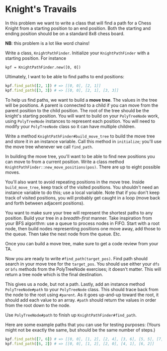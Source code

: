 # Knight's Travails

In this problem we want to write a class that will find a path for a
Chess Knight from a starting position to an end position.  Both the
starting and ending position should be on a standard 8x8 chess board.

**NB**: this problem is a lot like word chains!

Write a class, `KnightPathFinder`. Initialize your `KnightPathFinder`
with a starting position. For instance

    kpf = KnightPathFinder.new([0, 0])

Ultimately, I want to be able to find paths to end positions:

```ruby
kpf.find_path([2, 1]) # => [[0, 0], [2, 1]]
kpf.find_path([3, 3]) # => [[0, 0], [2, 1], [3, 3]]
```

To help us find paths, we want to build a **move tree**. The values in
the tree will be positions. A parent is connected to a child if you
can move from the parent position to the child position. The root of
the tree should be the knight's starting position. You will want to
build on your `PolyTreeNode` work, using `PolyTreeNode` instances to
represent each position. You will need to modify your `PolyTreeNode`
class so it can have multiple children.

Write a method `KnightPathFinder#build_move_tree` to build the move
tree and store it in an instance variable. Call this method in
`initialize`; you'll use the move tree whenever we call `find_path`.

In building the move tree, you'll want to be able to find new
positions you can move to from a current position. Write a class
method `KnightPathFinder::new_move_positions(pos)`. There are up to
eight possible moves.

You'll also want to avoid repeating positions in the move tree. Inside
`build_move_tree`, keep track of the visited positions. You shouldn't
need an instance variable to do this; use a local variable. Note that
if you don't keep track of visited positions, you will probably get
caught in a loop (move back and forth between adjacent positions).

You want to make sure your tree will represent the shortest paths to
any position. Build your tree in a *breadth-first* manner. Take
inspiration from your BFS algorithm: use a queue to process nodes in
FIFO. Start with a root node, then build nodes representing positions
one move away, add those to the queue. Then take the next node from
the queue. Etc.

Once you can build a move tree, make sure to get a code review from
your TA.

Now you are ready to write `#find_path(target_pos)`. Find path should
search in your move tree for the `target_pos`. You should use either
your `dfs` or `bfs` methods from the PolyTreeNode exercises; it
doesn't matter. This will return a tree node which is the final
destination.

This gives us a node, but not a path. Lastly, add an instance method
`PolyTreeNode#path` to your `PolyTreeNode` class. This should trace
back from the node to the root using `#parent`. As it goes up-and-up
toward the root, it should add each value to an array. `#path` should
return the values in order from the root down to the node.

Use `PolyTreeNode#path` to finish up `KnightPathFinder#find_path`.

Here are some example paths that you can use for testing purposes:
(Yours might not be exactly the same, but should be the same number of
steps.)

```ruby
kpf.find_path([7, 6]) # => [[0, 0], [1, 2], [2, 4], [3, 6], [5, 5], [7, 6]]
kpf.find_path([6, 2]) # => [[0, 0], [1, 2], [2, 0], [4, 1], [6, 2]]
```
